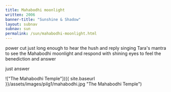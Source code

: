 ```yaml
---
title: Mahabodhi moonlight
written: 2006
banner-title: "Sunshine & Shadow" 
layout: subnav
subnav: sun
permalink: /sun/mahabodhi-moonlight.html
---
```


<div class="poem">
power cut  
just long enough  
to hear the hush  
and reply  
singing Tara's mantra  
to see the Mahabodhi moonlight  
and respond  
with shining eyes  
to feel the benediction  
and answer
 
just answer
</div>

!["The Mahabodhi Temple"]({{ site.baseurl }}/assets/images/pilg1/mahabodhi.jpg "The Mahabodhi Temple")
